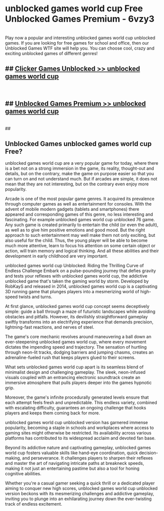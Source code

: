 # unblocked games world cup  Free Unblocked Games Premium - 6vzy3 <br>
<br>
Play now a popular and interesting unblocked games world cup unblocked games. If you are looking for free games for school and office, then our Unblocked Games WTF site will help you. You can choose cool, crazy and exciting unblocked games of different genres!


## ##  [Clicker Games Unblocked >> unblocked games world cup](https://lesson1.guru?title=unblocked_games_world_cup)
  <br>

##  ## [Unblocked Games Premium >> unblocked games world cup](https://lesson1.guru?title=unblocked_games_world_cup)
  <br>
  ##



## Unblocked Games unblocked games world cup Free?

unblocked games world cup are a very popular game for today, where there is a bet not on a strong immersion in the game, its reality, thought-out and details, but on the contrary, make the game on purpose easier so that you can turn on and not understand much. But if arcades are simple, it does not mean that they are not interesting, but on the contrary even enjoy more popularity.

Arcade is one of the most popular game genres. It acquired its prevalence through computer games as well as entertainment for consoles. With the advent of mobile modern gadgets (tablets and smartphones) there appeared and corresponding games of this genre, no less interesting and fascinating. For example unblocked games world cup unblocked 76 game. Any such game is created primarily to entertain the child (or even the adult), as well as to give him positive emotions and good mood. But the right approach to such entertainment may well make them not only exciting, but also useful for the child. Thus, the young player will be able to become much more attentive, learn to focus his attention on some certain object or action, will train memory and logical thinking. And all these abilities and their development in early childhood are very important.

unblocked games world cup Unblocked: Riding the Thrilling Curve of Endless Challenge
Embark on a pulse-pounding journey that defies gravity and tests your reflexes with unblocked games world cup, the addictive unblocked game that's taken the gaming world by storm. Developed by RobKayS and released in 2014, unblocked games world cup is a captivating 3D running game that plunges players into a mesmerizing world of high-speed twists and turns.

At first glance, unblocked games world cup concept seems deceptively simple: guide a ball through a maze of futuristic landscapes while avoiding obstacles and pitfalls. However, its devilishly straightforward gameplay swiftly transforms into an electrifying experience that demands precision, lightning-fast reactions, and nerves of steel.

The game's core mechanic revolves around maneuvering a ball down an ever-steepening unblocked games world cup, where every movement dictates the impending speed and trajectory. The sensation of hurtling through neon-lit tracks, dodging barriers and jumping chasms, creates an adrenaline-fueled rush that keeps players glued to their screens.

What sets unblocked games world cup apart is its seamless blend of minimalist design and challenging gameplay. The sleek, neon-infused visuals coupled with an entrancing electronic soundtrack create an immersive atmosphere that pulls players deeper into the games hypnotic grip.

Moreover, the game's infinite procedurally generated levels ensure that each attempt feels fresh and unpredictable. This endless variety, combined with escalating difficulty, guarantees an ongoing challenge that hooks players and keeps them coming back for more.

unblocked games world cup unblocked version has garnered immense popularity, becoming a staple in schools and workplaces where access to gaming sites might otherwise be restricted. Its availability across various platforms has contributed to its widespread acclaim and devoted fan base.

Beyond its addictive nature and captivating gameplay, unblocked games world cup fosters valuable skills like hand-eye coordination, quick decision-making, and perseverance. It challenges players to sharpen their reflexes and master the art of navigating intricate paths at breakneck speeds, making it not just an entertaining pastime but also a tool for honing cognitive abilities.

Whether you're a casual gamer seeking a quick thrill or a dedicated player aiming to conquer new high scores, unblocked games world cup unblocked version beckons with its mesmerizing challenges and addictive gameplay, inviting you to plunge into an exhilarating journey down the ever-twisting track of endless excitement.